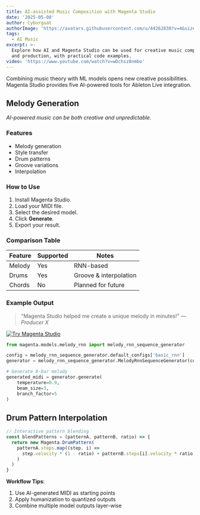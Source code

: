 ```yaml
---
title: AI-assisted Music Composition with Magenta Studio
date: '2025-05-08'
author: Cyborgoat
authorImage: 'https://avatars.githubusercontent.com/u/44262838?v=4&size=64'
tags:
  - AI Music
excerpt: >-
  Explore how AI and Magenta Studio can be used for creative music composition
  and production, with practical code examples.
video: 'https://www.youtube.com/watch?v=wDchsz8nmbo'
---
```


Combining music theory with ML models opens new creative possibilities. Magenta Studio provides five AI-powered tools
for Ableton Live integration.

## Melody Generation

*AI-powered music can be both creative and unpredictable.*

### Features

- Melody generation
- Style transfer
- Drum patterns
- Groove variations
- Interpolation

### How to Use

1. Install Magenta Studio.
2. Load your MIDI file.
3. Select the desired model.
4. Click **Generate**.
5. Export your result.

### Comparison Table

| Feature | Supported | Notes                  |
|---------|-----------|------------------------|
| Melody  | Yes       | RNN-based              |
| Drums   | Yes       | Groove & interpolation |
| Chords  | No        | Planned for future     |

### Example Output

> "Magenta Studio helped me create a unique melody in minutes!" — *Producer X*

[![Try Magenta Studio](https://images.unsplash.com/photo-1511671782779-c97d3d27a1d4)](https://magenta.tensorflow.org/studio)

```python
from magenta.models.melody_rnn import melody_rnn_sequence_generator

config = melody_rnn_sequence_generator.default_configs['basic_rnn']
generator = melody_rnn_sequence_generator.MelodyRnnSequenceGenerator(config)

# Generate 8-bar melody
generated_midi = generator.generate(
    temperature=0.9,
    beam_size=3,
    branch_factor=5
)
```

## Drum Pattern Interpolation

```javascript
// Interactive pattern blending
const blendPatterns = (patternA, patternB, ratio) => {
  return new Magenta.DrumPattern(
    patternA.steps.map((step, i) => 
      step.velocity * (1 - ratio) + patternB.steps[i].velocity * ratio
    )
  )
}
```

**Workflow Tips**:

1. Use AI-generated MIDI as starting points
2. Apply humanization to quantized outputs
3. Combine multiple model outputs layer-wise
